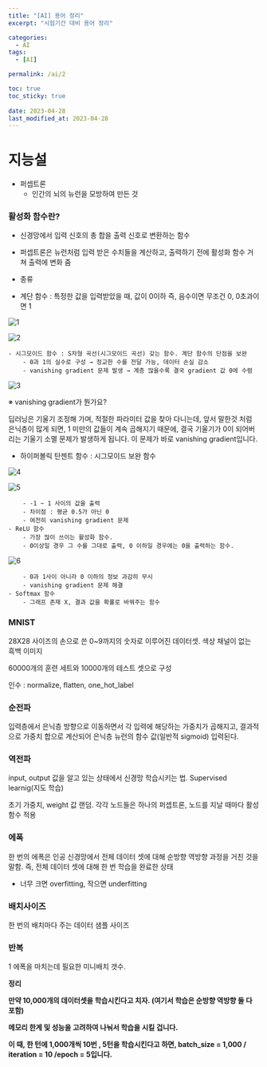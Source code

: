 ```yaml
---
title: "[AI] 용어 정리"
excerpt: "시험기간 대비 용어 정리"

categories:
  - AI
tags:
  - [AI]

permalink: /ai/2

toc: true
toc_sticky: true
 
date: 2023-04-28
last_modified_at: 2023-04-28
---
```

# 지능설

- 퍼셉트론
    - 인간의 뇌의 뉴런을 모방하여 만든 것

### 활성화 함수란?

- 신경망에서 입력 신호의 총 합을 출력 신호로 변환하는 함수
- 퍼셉트론은 뉴런처럼 입력 받은 수치들을 계산하고, 출력하기 전에 활성화 함수 거쳐 출력에 변화 줌
- 종류

- 계단 함수 : 특정한 값을 입력받았을 때, 값이 0이하 즉, 음수이면 무조건 0, 0초과이면 1

![1](https://jsw6701.github.io/assets/images/posts_img/230428/1.png)

![2](https://jsw6701.github.io/assets/images/posts_img/230428/2.png)


    - 시그모이드 함수 : S자형 곡선(시그모이드 곡선) 갖는 함수. 계단 함수의 단점을 보완
        - 0과 1의 실수로 구성 → 정교한 수를 전달 가능, 데이터 손실 감소
        - vanishing gradient 문제 발생 → 계층 많을수록 결국 gradient 값 0에 수렴
    
![3](https://jsw6701.github.io/assets/images/posts_img/230428/3.png)


※ vanishing gradient가 뭔가요?

딥러닝은 기울기 조정해 가며, 적절한 파라미터 값을 찾아 다니는데, 앞서 말한것 처럼 은닉층이 많게 되면, 1 미만의 값들이 계속 곱해지기 때문에, 결국 기울기가 0이 되어버리는 기울기 소멸 문제가 발생하게 됩니다. 이 문제가 바로 vanishing gradient입니다.

- 하이퍼볼릭 탄젠트 함수 : 시그모이드 보완 함수

![4](https://jsw6701.github.io/assets/images/posts_img/230428/4.png)

![5](https://jsw6701.github.io/assets/images/posts_img/230428/5.png)

        - -1 ~ 1 사이의 값을 출력
        - 차이점 : 평균 0.5가 아닌 0
        - 여전히 vanishing gradient 문제
    - ReLU 함수
        - 가장 많이 쓰이는 활성화 함수.
        - 0이상일 경우 그 수를 그대로 출력, 0 이하일 경우에는 0을 출력하는 함수.

![6](https://jsw6701.github.io/assets/images/posts_img/230428/6.png)

        - 0과 1사이 아니라 0 이하의 정보 과감히 무시
        - vanishing gradient 문제 해결
    - Softmax 함수
        - 그래프 존재 X, 결과 값을 확률로 바꿔주는 함수

### MNIST

28X28 사이즈의 손으로 쓴 0~9까지의 숫자로 이루어진 데이터셋. 색상 채널이 없는 흑백 이미지

60000개의 훈련 세트와 10000개의 테스트 셋으로 구성

인수 : normalize, flatten, one_hot_label

### 순전파

입력층에서 은닉층 방향으로 이동하면서 각 입력에 해당하는 가중치가 곱해지고, 결과적으로 가중치 합으로 계산되어 은닉층 뉴런의 함수 값(일반적 sigmoid) 입력된다.

### 역전파

input, output 값을 알고 있는 상태에서 신경망 학습시키는 법. Supervised learnig(지도 학습)

초기 가중치, weight 값 랜덤. 각각 노드들은 하나의 퍼셉트론, 노드를 지날 때마다 활성함수 적용

### 에폭

한 번의 에폭은 인공 신경망에서 전체 데이터 셋에 대해 순방향 역방향 과정을 거친 것을 말함. 즉, 전체 데이터 셋에 대해 한 번 학습을 완료한 상태

- 너무 크면 overfitting, 작으면 underfitting

### 배치사이즈

한 번의 배치마다 주는 데이터 샘플 사이즈

### 반복

1 에폭을 마치는데 필요한 미니배치 갯수.

**정리**

**만약 10,000개의 데이터셋을 학습시킨다고 치자. (여기서 학습은 순방향 역방향 둘 다 포함)**

**메모리 한계 및 성능을 고려하여 나눠서 학습을 시킬 겁니다.**

**이 때, 한 턴에 1,000개씩 10번 , 5턴을 학습시킨다고 하면, batch_size = 1,000 / iteration = 10 /epoch = 5입니다.**

